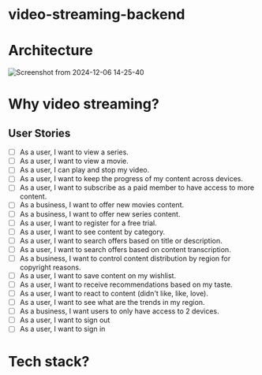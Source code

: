 # video-streaming-backend

# Architecture
![Screenshot from 2024-12-06 14-25-40](https://github.com/user-attachments/assets/03756cf1-86b3-4672-8d6f-e594195a1828)

# Why video streaming?


## User Stories

- [ ] As a user, I want to view a series. 
- [ ] As a user, I want to view a movie.
- [ ] As a user, I can play and stop my video.
- [ ] As a user, I want to keep the progress of my content across devices.
- [ ] As a user, I want to subscribe as a paid member to have access to more content.
- [ ] As a business, I want to offer new movies content.
- [ ] As a business, I want to offer new series content.
- [ ] As a user, I want to register for a free trial.
- [ ] As a user, I want to see content by category.
- [ ] As a user, I want to search offers based on title or description.
- [ ] As a user, I want to search offers based on content transcription.
- [ ] As a business, I want to control content distribution by region for copyright reasons.
- [ ] As a user, I want to save content on my wishlist.
- [ ] As a user, I want to receive recommendations based on my taste.
- [ ] As a user, I want to react to content (didn't like, like, love).
- [ ] As a user, I want to see what are the trends in my region.
- [ ] As a business, I want users to only have access to 2 devices.
- [ ] As a user, I want to sign out
- [ ] As a user, I want to sign in

# Tech stack?
